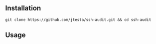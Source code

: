 

## Installation

```shell-session
git clone https://github.com/jtesta/ssh-audit.git && cd ssh-audit
```

## Usage 


